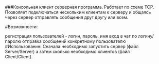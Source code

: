 ###Консольная клиент серверная программа. Работает по схеме TCP. Позволяет подключаться нескольким клиентам к серверу и общаясь через сервер отправлять сообщения друг другу или всем.

#Возможности:

регистрация пользователей - логин, пароль, имя
вход в чат по логину/паролю
отправка сообщений конкретному пользователю
#Использование: Сначала необходимо запустить сервер (файл Server/Server) а затем сколько необходимо клиентов (файл Client/Client).
